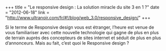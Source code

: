 +++
title = "Le responsive design : La solution miracle du site 3 en 1 ?"
date = "2012-06-18"
link = "http://www.ultranoir.com/fr/#!/blog/web_3.0/responsive_design/"
+++

Si le terme de Responsive design vous est étranger, l’heure est venue de vous familiariser avec cette nouvelle technologie qui gagne de plus en plus de terrain auprès des concepteurs de sites internet et séduit de plus en plus d’annonceurs. Mais au fait, c’est quoi le Responsive design ?
